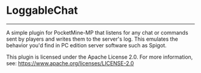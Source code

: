 # LoggableChat

-----

A simple plugin for PocketMine-MP that listens for any chat or commands sent by players and writes them to the server's log.
This emulates the behavior you'd find in PC edition server software such as Spigot.


This plugin is licensed under the Apache License 2.0. For more information, see: https://www.apache.org/licenses/LICENSE-2.0
